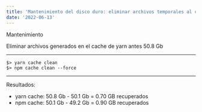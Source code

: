 ```yaml
---
title: 'Mantenimiento del disco duro: eliminar archivos temporales al codificar'
date: '2022-06-13'
---
```




Mantenimiento 

Eliminar archivos generados en el cache de yarn
antes 50.8 Gb 

---
```
$> yarn cache clean
$> npm cache clean --force
```
---

Resultados: 
- yarn cache: 50.8 Gb - 50.1 Gb = 0.70 GB recuperados
- npm cache: 50.1 Gb - 49.2 Gb = 0.90 GB recuperados
